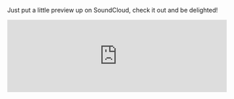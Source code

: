 <!-- 
.. title: A Tasty Sample
.. slug: a-tasty-sample
.. date: 2014/05/23 11:36:30
.. tags: music, Soundcloud 
.. link: 
.. description: 
.. type: text
-->

Just put a little preview up on SoundCloud, check it out and be delighted!

<iframe width="100%" height="166" scrolling="no" frameborder="no" src="https://w.soundcloud.com/player/?url=https%3A//api.soundcloud.com/tracks/150938678&amp;color=ff5500&amp;auto_play=false&amp;hide_related=false&amp;show_artwork=true"></iframe>

